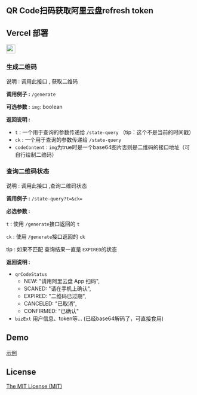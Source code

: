 ## QR Code扫码获取阿里云盘refresh token

## Vercel 部署
<a href="https://vercel.com/new/import?s=https://github.com/wuyouw/aliyundriver-refresh-token"><img src="https://vercel.com/button" height="24"></a>

### 生成二维码

说明 : 调用此接口 , 获取二维码

**调用例子 :** `/generate`

**可选参数 :**
`img`: boolean

**返回说明 :**
- `t` : 一个用于查询的参数传递给 `/state-query` （tip：这个不是当前的时间戳）
- `ck` : 一个用于查询的参数传递给 `/state-query`
- `codeContent` : `img`为true时是一个base64图片否则是二维码的接口地址（可自行绘制二维码）


### 查询二维码状态

说明 : 调用此接口 ,查询二维码状态

**调用例子 :** `/state-query?t=&ck=`

**必选参数 :**

`t` : 使用 `/generate`接口返回的 `t`

`ck` : 使用 `/generate`接口返回的 `ck`

tip : 如果不匹配 查询结果一直是 `EXPIRED`的状态

**返回说明 :**
- `qrCodeStatus` 
  - NEW: "请用阿里云盘 App 扫码",
  - SCANED: "请在手机上确认",
  - EXPIRED: "二维码已过期",
  - CANCELED: "已取消",
  - CONFIRMED: "已确认"
- `bizExt` 用户信息、token等... (已经base64解码了，可直接食用)


## Demo
[示例](https://aliyun-refresh-token.vercel.app/)


## License

[The MIT License (MIT)](https://github.com/itxve/aliyundriver-refresh-token/blob/master/LICENSE)
